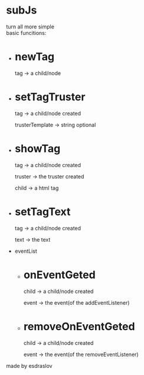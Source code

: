 # subJs
<div class="head">
    <div class="description">turn all more simple</div>
</div>
basic funcitions:
<ul>
    <li>
        <h1 title="(porperty): newTag: (tag: any) => {...} => any">newTag</h1>
        <p>tag -> a child/node</p>
    </li>
    <li>
        <h1 title="(porperty): newTag: (trusterTemplate?: string, tag: any) => {...} => string">setTagTruster</h1>
        <p>tag -> a child/node created</p>
        <p>trusterTemplate -> string optional</p>
    </li>
    <li>
        <h1 title="(porperty): newTag: (tag: any, truster: any, child?: HTMLElement) => {...} => void">showTag</h1>
        <p>tag -> a child/node created</p>
        <p>truster -> the truster created</p>
        <p>child -> a html tag</p>
    </li>
    <li>
        <h1 title="(property) setTagText: (text: any, tag: any) => void">setTagText</h1>
        <p>tag -> a child/node created</p>
        <p>text -> the text</p>
    </li>
    <li>eventList</li>
    <ul>
        <li>
            <h1 title="(property) onEventGeted: (child: any, event: any, func?: () => void) => void">onEventGeted</h1>
            <p>child -> a child/node created</p>
            <p>event -> the event(of the addEventListener)</p>
        </li>
        <li>
            <h1 title="(property) removeOnEventGeted: (child: any, event: any, func?: () => void) => void">removeOnEventGeted</h1>
            <p>child -> a child/node created</p>
            <p>event -> the event(of the removeEventListener)</p>
        </li>
    </ul>
</ul>
<end endding-direction="https://github.com/esdraslov" endding-scale="220" endding-margin="10" endding-letter-color="cyan">
    made by esdraslov
</end>